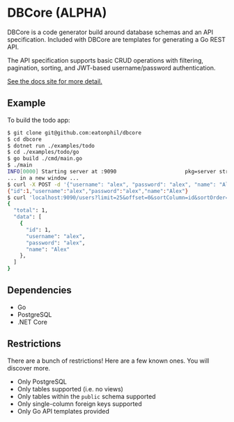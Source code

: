 # DBCore (ALPHA)

DBCore is a code generator build around database schemas and an API
specification. Included with DBCore are templates for generating a Go
REST API.

The API specification supports basic CRUD operations with filtering,
pagination, sorting, and JWT-based username/password authentication.

[See the docs site for more detail.](https://eatonphil.github.io/dbcore/)

## Example

To build the todo app:

```bash
$ git clone git@github.com:eatonphil/dbcore
$ cd dbcore
$ dotnet run ./examples/todo
$ cd ./examples/todo/go
$ go build ./cmd/main.go
$ ./main
INFO[0000] Starting server at :9090                      pkg=server struct=Server
... in a new window ...
$ curl -X POST -d '{"username": "alex", "password": "alex", "name": "Alex"}' localhost:9090/users/new
{"id":1,"username":"alex","password":"alex","name":"Alex"}
$ curl 'localhost:9090/users?limit=25&offset=0&sortColumn=id&sortOrder=desc' | jq
{
  "total": 1,
  "data": [
    {
      "id": 1,
      "username": "alex",
      "password": "alex",
      "name": "Alex"
    },
  ]
}
```

## Dependencies

* Go
* PostgreSQL
* .NET Core

## Restrictions

There are a bunch of restrictions! Here are a few known ones. You will discover more.

* Only PostgreSQL
* Only tables supported (i.e. no views)
* Only tables within the `public` schema supported
* Only single-column foreign keys supported
* Only Go API templates provided
